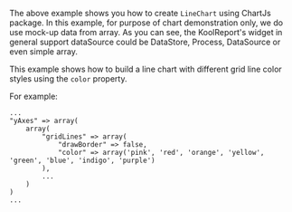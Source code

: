 The above example shows you how to create `LineChart` using ChartJs package. In this example, for purpose of chart demonstration only, we do use mock-up data from array. As you can see, the KoolReport's widget in general support dataSource could be DataStore, Process, DataSource or even simple array.

This example shows how to build a line chart with different grid line color styles using the `color` property.

For example:

    ...
    "yAxes" => array(
        array(
            "gridLines" => array(
                "drawBorder" => false,
                "color" => array('pink', 'red', 'orange', 'yellow', 'green', 'blue', 'indigo', 'purple')
            ),
            ...
        )
    )
    ...